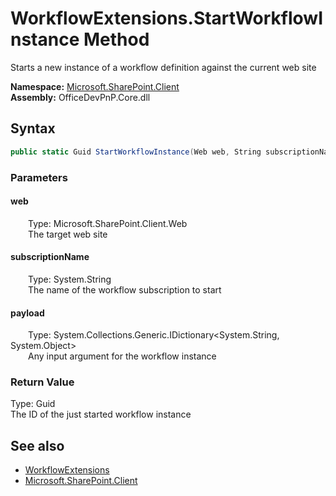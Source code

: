 # WorkflowExtensions.StartWorkflowInstance Method  
 Starts a new instance of a workflow definition against the current web site   

**Namespace:** [Microsoft.SharePoint.Client](Microsoft.SharePoint.Client.md)  
**Assembly:** OfficeDevPnP.Core.dll  
## Syntax
```C#
public static Guid StartWorkflowInstance(Web web, String subscriptionName, IDictionary<String, Object> payload)
```
### Parameters
#### web  
&emsp;&emsp;Type: Microsoft.SharePoint.Client.Web  
&emsp;&emsp;The target web site  

  

#### subscriptionName  
&emsp;&emsp;Type: System.String  
&emsp;&emsp;The name of the workflow subscription to start  

  

#### payload  
&emsp;&emsp;Type: System.Collections.Generic.IDictionary&lt;System.String, System.Object&gt;  
&emsp;&emsp;Any input argument for the workflow instance  

  

### Return Value
Type: Guid  
The ID of the just started workflow instance  


## See also
- [WorkflowExtensions](Microsoft.SharePoint.Client.WorkflowExtensions.md) 
- [Microsoft.SharePoint.Client](Microsoft.SharePoint.Client.md) 

